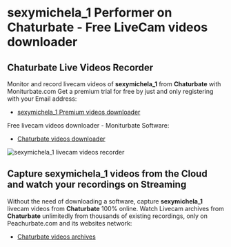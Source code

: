# sexymichela_1 Performer on Chaturbate - Free LiveCam videos downloader

## Chaturbate Live Videos Recorder

Monitor and record livecam videos of **sexymichela_1** from **Chaturbate** with Moniturbate.com
Get a premium trial for free by just and only registering with your Email address:
* [sexymichela_1 Premium videos downloader](https://moniturbate.com/request-demo-licence-key.html)

Free livecam videos downloader - Moniturbate Software:
* [Chaturbate videos downloader](https://moniturbate.com/moniturbate-download-software.html)

![sexymichela_1 livecam videos recorder](https://peachurnet.com/templates/moniturbate-software.png)


## Capture sexymichela_1 videos from the Cloud and watch your recordings on Streaming

Without the need of downloading a software, capture **sexymichela_1** livecam videos from **Chaturbate** 100% online.
Watch Livecam archives from **Chaturbate** unlimitedly from thousands of existing recordings, only on Peachurbate.com and its websites network:
* [Chaturbate videos archives](https://peachurnet.com/)